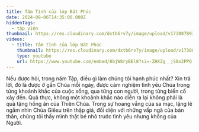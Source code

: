 ```yaml
---
title: Tâm Tình của lớp Bát Phúc
date: 2024-08-06T14:35:00.000Z
hiddenTags:
  - tập viện
thumbnail: https://res.cloudinary.com/dxtb6rv7y/image/upload/v1730878930/tam_tinh_lop_bat_phuc_kspnck.jpg
videos:
  - title: Tâm tình của lớp Bát Phúc
    thumbnail: https://res.cloudinary.com/dxtb6rv7y/image/upload/v1730878930/tam_tinh_lop_bat_phuc_kspnck.jpg
    type: youtube
    url: https://www.youtube.com/embed/8bjW8ryBEl8?si=-ZHXZg__jS8o2PPQ
---
```

Nếu được hỏi, trong năm Tập, điều gì làm chúng tôi hạnh phúc nhất? Xin trả lời, đó là được ở gần Chúa mỗi ngày, được cảm nghiệm tình yêu Chúa trong từng khoảnh khắc của cuộc sống, qua từng con người, trong từng biến cố xảy đến. Quả thực, không một khoảnh khắc nào diễn ra lại không phải là quà tặng hồng ân của Thiên Chúa. Trong sự hoang vắng của sa mạc, lặng lẽ ngắm nhìn Chúa Giêsu trên thập giá, đối diện với những vấp ngã của bản thân, chúng tôi thấy mình thật bé nhỏ trước tình yêu nhưng không của Người.
